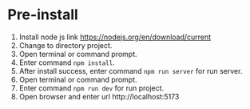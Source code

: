 # Pre-install

1. Install node js link https://nodejs.org/en/download/current
2. Change to directory project.
3. Open terminal or command prompt.
4. Enter command `npm install`.
5. After install success, enter command `npm run server` for run server.
6. Open terminal or command prompt.
7. Enter command `npm run dev` for run project.
8. Open browser and enter url http://localhost:5173
